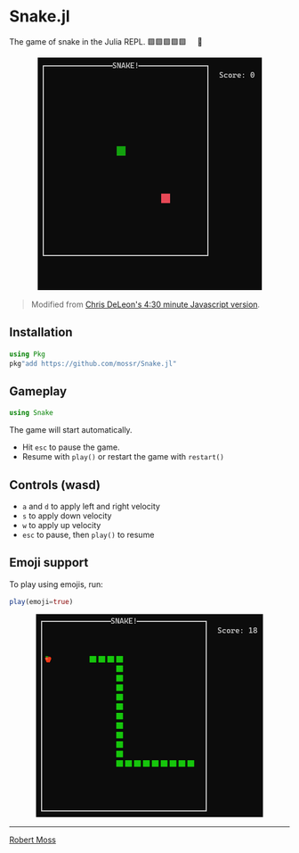 # Snake.jl 

The game of snake in the Julia REPL. 🟩🟩🟩🟩🟩&nbsp;&nbsp;&nbsp;&nbsp;&nbsp;🍎

<p align="center">
  <img src="./img/snake.gif">
</p>


> Modified from [Chris DeLeon's 4:30 minute Javascript version](https://youtu.be/xGmXxpIj6vs).

## Installation
```julia
using Pkg
pkg"add https://github.com/mossr/Snake.jl"
```

## Gameplay
```julia
using Snake
```
The game will start automatically.
- Hit `esc` to pause the game.
- Resume with `play()` or restart the game with `restart()`



## Controls (wasd)
* `a` and `d` to apply left and right velocity
* `s` to apply down velocity
* `w` to apply up velocity
* `esc` to pause, then `play()` to resume


## Emoji support
To play using emojis, run:

```julia
play(emoji=true)
```
<p align="center">
  <img src="./img/snake-emoji.png">
</p>

---
[Robert Moss](http://web.stanford.edu/~mossr)
